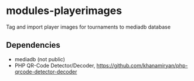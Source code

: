 # modules-playerimages
Tag and import player images for tournaments to mediadb database

## Dependencies

- mediadb (not public)
- PHP QR-Code Detector/Decoder, <https://github.com/khanamiryan/php-qrcode-detector-decoder>

